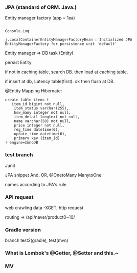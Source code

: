 ### JPA (standard of ORM. Java.)

Entity manager factory (app = 1ea)
```console

Console.Log

j.LocalContainerEntityManagerFactoryBean : Initialized JPA EntityManagerFactory for persistence unit 'default'
```
Entity manager => DB task (Entity)

persist Entity

if not in caching table, search DB. then load at caching table. 

if insert at db, Latency table(first). ok then flush at DB.



@Entity Mapping
Hibernate: 
    
    create table items (
       item_id bigint not null,
        item_status varchar(255),
        how_many integer not null,
        item_detail longtext not null,
        name varchar(50) not null,
        price integer not null,
        reg_time datetime(6),
        update_time datetime(6),
        primary key (item_id)
    ) engine=InnoDB


### test branch 

Junit

JPA snippet And, OR, @OnetoMany ManytoOne

names according to JPA's rule.   

### API request
web crawling data -XGET, http request

routing => /api/naver/product0~10/

### Gradle version 

branch test2(gradle), test(mvn)

### What is Lombok's @Getter, @Setter and this.~


### MV
